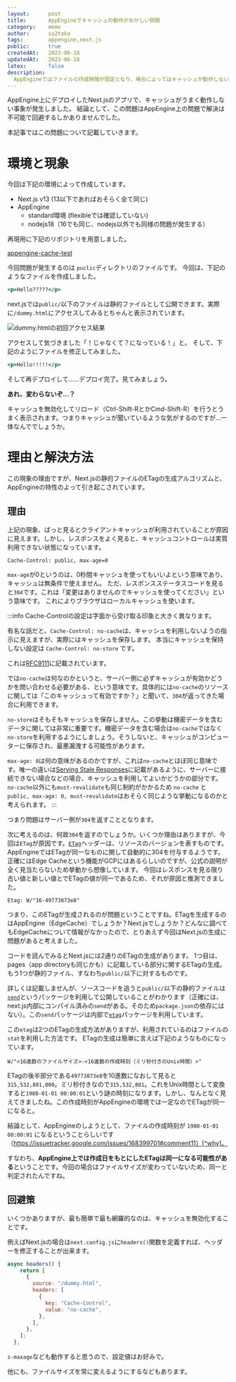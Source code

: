```yaml
---
layout:      post
title:       AppEngineでキャッシュの動作がおかしい問題
category:    memo
author:      sa2taka
tags:        appengine,next.js
public:      true
createdAt:   2023-06-18
updatedAt:   2023-06-18
latex:       false
description:
  AppEngineではファイルの作成時間が固定となり、場合によってはキャッシュが動作しない事がある。それについてまとめた。 
---
```


AppEngine上にデプロイしたNext.jsのアプリで、キャッシュがうまく動作しない事象が発生しました。
結論として、この問題はAppEngine上の問題で解決は不可能で回避するしかありませんでした。

本記事ではこの問題について記載していきます。

# 環境と現象

今回は下記の環境によって作成しています。

- Next.js v13 (13以下であればおそらく全て同じ)
- AppEngine
  - standard環境 (flexibleでは確認していない)
  - nodejs18（16でも同じ、nodejs以外でも同様の問題が発生する）

再現用に下記のリポジトリを用意しました。

[appengine-cache-test](https://github.com/sa2taka/appengine-cache-test)

今回問題が発生するのは `puclic`ディレクトリのファイルです。
今回は、下記のようなファイルを作成しました。

```html:public/dummy.html
<p>Hello?????</p>
```

next.jsでは`public/`以下のファイルは静的ファイルとして公開できます。実際に`/dummy.html`にアクセスしてみるとちゃんと表示されています。

![dummy.htmlの初回アクセス結果](https://storage.googleapis.com/sa2taka-next-blog.appspot.com/dummy.html%E3%81%AE%E5%88%9D%E5%9B%9E%E3%82%A2%E3%82%AF%E3%82%BB%E3%82%B9%E7%B5%90%E6%9E%9C.png)

アクセスして気づきました「！じゃなくて？になっている！」と。
そして、下記のようにファイルを修正してみました。

```html:public/dummy.html
<p>Hello!!!!!</p>
```

そして再デプロイして……デプロイ完了。見てみましょう。

**あれ、変わらないぞ...？**

キャッシュを無効化してリロード（Ctrl-Shift-RとかCmd-Shift-R）を行うとうまく表示されます。つまりキャッシュが聞いているような気がするのですが...一体なんででしょうか。

# 理由と解決方法

この現象の理由ですが、Next.jsの静的ファイルのETagの生成アルゴリズムと、AppEngineの特性のよって引き起こされています。

## 理由

上記の現象、ぱっと見るとクライアントキャッシュが利用されていることが原因に見えます。しかし、レスポンスをよく見ると、キャッシュコントロールは実質利用できない状態になっています。

```
Cache-Control: public, max-age=0
```

`max-age`が0というのは、0秒間キャッシュを使ってもいいよという意味であり、キャッシュは無条件で使えません。
ただ、レスポンスステータスコードを見ると`304`です。これは「変更はありませんのでキャッシュを使ってください」という意味です。
これによりブラウザはローカルキャッシュを使います。

:::info
Cache-Controlの設定は字面から受け取る印象と大きく異なります。

有名な話だと、`Cache-Control: no-cache`は、キャッシュを利用しないようの指示に見えますが、実際にはキャッシュを保存します。
本当にキャッシュを保持しない設定は `Cache-Control: no-store` です。

これは[RFC9111](https://www.rfc-editor.org/rfc/rfc9111.html#section-5.2.2.4)に記載されています。

では`no-cache`は何なのかというと、サーバー側に必ずキャッシュが有効かどうかを問い合わせる必要がある、という意味です。具体的には`no-cache`のリソースに関しては「このキャッシュって有効ですか？」と聞いて、`304`が返ってきた場合に利用できます。

`no-store`はそもそもキャッシュを保存しません。この挙動は機密データを含むデータに関しては非常に重要です。機密データを含む場合は`no-cache`ではなく`no-store`を利用するようにしましょう。そうしないと、キャッシュがコンピューターに保存され、最悪漏洩する可能性があります。

`max-age: 0`は何の意味があるのかですが、これは`no-cache`とほぼ同じ意味です。唯一の違いは[Serving Stale Responses](https://www.rfc-editor.org/rfc/rfc9111.html#name-serving-stale-responses)に記載があるように、サーバーに接続できない場合などの場合、キャッシュを利用してよいかどうかの部分です。`no-cache`以外にも`must-revalidate`も同じ制約がかかるため `no-cache` と `public, max-age: 0, must-revalidate`はおそらく同じような挙動になるのかと考えられます。
:::

つまり問題はサーバー側が`304`を返すこととなります。

次に考えるのは、何故`304`を返すのでしょうか。いくつか理由はありますが、今回は`ETag`が原因です。[`ETag`](https://developer.mozilla.org/ja/docs/Web/HTTP/Headers/ETag)ヘッダーは、リソースのバージョンを表すものです。AppEngineではETagが同一なものに関して自動的に304を付与するようです。正確にはEdge Cacheという機能がGCPにはあるらしいのですが、公式の説明が全く見当たらないため挙動から想像しています。
今回はレスポンスを見る限り古い値と新しい値とでETagの値が同一であるため、それが原因と推測できました。

```
Etag: W/"16-49773873e8"
```

つまり、このETagが生成されるのが問題ということですね。ETagを生成するのはAppEngine（EdgeCache）でしょうか？Next.jsでしょうか？どんなに調べてもEdgeCacheについて情報がなかったので、とりあえず今回はNext.jsの生成に問題があると考えました。

コードを読んでみるとNext.jsには2通りのETagの生成があります。
1つ目は、pages（app directoryも同じかも）に記載している部分に関するETagの生成。もう1つが静的ファイル、すなわち`public/`以下に対するものです。

詳しくは記載しませんが、ソースコードを追うと`public/`以下の静的ファイルは[`send`](https://www.npmjs.com/package/send)というパッケージを利用して公開していることがわかります（正確には、next.js内部にコンパイル済みの`send`がある。そのため`package.json`の依存にはない）。この`send`パッケージは内部で[`etag`](https://www.npmjs.com/package/etag)パッケージを利用しています。

この`etag`は2つのETagの生成方法がありますが、利用されているのはファイルの`stat`を利用した方法です。
ETagの生成は簡単に言えば下記のようなものになっています。

```
W/"<16進数のファイルサイズ>-<16進数の作成時刻（ミリ秒付きのUnix時間）>"
```

ETagの後半部分である`49773873e8`を10進数になおして見ると`315,532,801,000`。ミリ秒付きなので`315,532,801`。これをUnix時間として変換すると`1980-01-01 00:00:01`という謎の時刻になります。しかし、なんとなく見えてきましたね。この作成時刻がAppEngineの環境では一定なのでETagが同一になると。

結論として、AppEngineのしようとして、ファイルの作成時刻が `1980-01-01 00:00:01` になるということらしいです（https://issuetracker.google.com/issues/168399701#comment11）[^why]。

[^why]: 何故1970年じゃないのか、何故01秒なのか...。

すなわち、**AppEngine上では作成日をもとにしたETagは同一になる可能性がある**ということです。今回の場合はファイルサイズが変わっていないため、同一と判定されたんですね。


## 回避策

いくつかありますが、最も簡単で最も網羅的なのは、キャッシュを無効化することです。

例えばNext.jsの場合は`next.config.js`に`headers()`関数を定義すれば、ヘッダーを修正することが出来ます。


```typescript:next.config.js
async headers() {
    return [
      {
        source: "/dummy.html",
        headers: [
          {
            key: "Cache-Control",
            value: "no-cache",
          },
        ],
      },
    ];
  },
```

`s-maxage`なども動作すると思うので、設定値はお好みで。

他にも、ファイルサイズを常に変えるようにするなどもあります。
